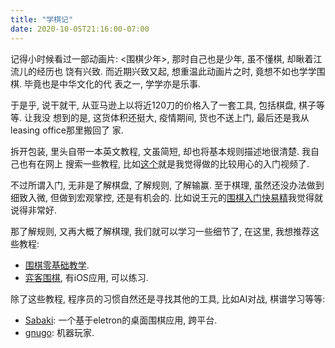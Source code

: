 ```yaml
---
title: "学棋记"
date: 2020-10-05T21:16:00-07:00
---
```


记得小时候看过一部动画片: <围棋少年>, 那时自己也是少年, 虽不懂棋, 却瞅着江流儿的经历也
饶有兴致. 而近期兴致又起, 想重温此动画片之时, 竟想不如也学学围棋. 毕竟也是中华文化的代
表之一, 学学亦是乐事.

于是乎, 说干就干, 从亚马逊上以将近120刀的价格入了一套工具, 包括棋盘, 棋子等等. 让我没
想到的是, 这货体积还挺大, 疫情期间, 货也不送上门, 最后还是我从leasing office那里搬回了
家.

拆开包装, 里头自带一本英文教程, 文虽简短, 却也将基本规则描述地很清楚. 我自己也有在网上
搜索一些教程, 比如[这个][1]就是我觉得做的比较用心的入门视频了.

不过所谓入门, 无非是了解棋盘, 了解规则, 了解输赢. 至于棋理, 虽然还没办法做到细致入微,
但做到宏观掌控, 还是有机会的. 比如说王元的[围棋入门快易精][2]我觉得就说得非常好.

那了解规则, 又再大概了解棋理, 我们就可以学习一些细节了, 在这里, 我想推荐这些教程:

* [围棋零基础教学][3].
* [弈客围棋][4], 有iOS应用, 可以练习.

除了这些教程, 程序员的习惯自然还是寻找其他的工具, 比如AI对战, 棋谱学习等等:

* [Sabaki][5]: 一个基于eletron的桌面围棋应用, 跨平台.
* [gnugo][6]: 机器玩家.

[1]: https://youtu.be/TKYe8H2J13w
[2]: https://youtu.be/ew_LEO7CghU
[3]: https://youtu.be/DZ_8cET-4JM
[4]: https://home.yikeweiqi.com/
[5]: https://github.com/SabakiHQ/Sabaki
[6]: https://www.gnu.org/software/gnugo/
